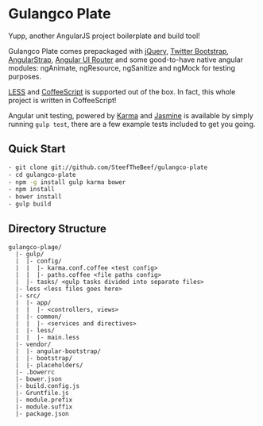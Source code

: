 # Gulangco Plate
Yupp, another AngularJS project boilerplate and build tool!

Gulangco Plate comes prepackaged with [jQuery](http://jquery.com), [Twitter Bootstrap](http://getbootstrap.com), [AngularStrap](http://mgcrea.github.io/angular-strap), [Angular UI Router](https://github.com/angular-ui/ui-router) and some good-to-have native angular modules: ngAnimate, ngResource, ngSanitize and ngMock for testing purposes. 

[LESS](http://lesscss.org) and [CoffeeScript](http://coffeescript.org) is supported out of the box. In fact, this whole project is written in CoffeeScript!

Angular unit testing, powered by [Karma](http://karma-runner.github.io) and [Jasmine](http://jasmine.github.io) is available by simply running `gulp test`, there are a few example tests included to get you going.

## Quick Start

```sh
- git clone git://github.com/SteefTheBeef/gulangco-plate
- cd gulangco-plate
- npm -g install gulp karma bower
- npm install
- bower install
- gulp build
```

## Directory Structure
```
gulangco-plage/
  |- gulp/
  |  |- config/
  |  |  |- karma.conf.coffee <test config>
  |  |  |- paths.coffee <file paths config>
  |  |- tasks/ <gulp tasks divided into separate files>
  |- less <less files goes here>
  |- src/
  |  |- app/
  |  |  |- <controllers, views>
  |  |- common/
  |  |  |- <services and directives>
  |  |- less/
  |  |  |- main.less
  |- vendor/
  |  |- angular-bootstrap/
  |  |- bootstrap/
  |  |- placeholders/
  |- .bowerrc
  |- bower.json
  |- build.config.js
  |- Gruntfile.js
  |- module.prefix
  |- module.suffix
  |- package.json
